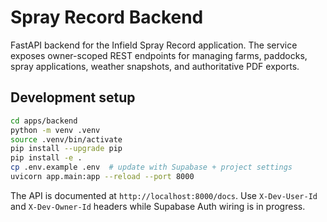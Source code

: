 # Spray Record Backend

FastAPI backend for the Infield Spray Record application. The service exposes owner-scoped REST endpoints for managing farms, paddocks, spray applications, weather snapshots, and authoritative PDF exports.

## Development setup

```bash
cd apps/backend
python -m venv .venv
source .venv/bin/activate
pip install --upgrade pip
pip install -e .
cp .env.example .env  # update with Supabase + project settings
uvicorn app.main:app --reload --port 8000
```

The API is documented at `http://localhost:8000/docs`. Use `X-Dev-User-Id` and `X-Dev-Owner-Id` headers while Supabase Auth wiring is in progress.

